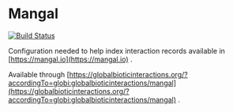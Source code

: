 # Mangal
[![Build Status](https://travis-ci.org/globalbioticinteractions/mangal.svg?branch=master)](https://travis-ci.org/globalbioticinteractions/mangal)

Configuration needed to help index interaction records available in [https://mangal.io](https://mangal.io) . 

Available through [https://globalbioticinteractions.org/?accordingTo=globi:globalbioticinteractions/mangal](https://globalbioticinteractions.org/?accordingTo=globi:globalbioticinteractions/mangal) .
